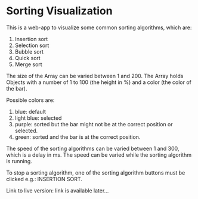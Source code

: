 # Sorting Visualization

This is a web-app to visualize some common sorting algorithms, which are:

1. Insertion sort
2. Selection sort
3. Bubble sort
4. Quick sort
5. Merge sort

The size of the Array can be varied between 1 and 200. The Array holds Objects with a number of 1 to 100 (the height in %) and a color (the color of the bar).

Possible colors are:

1. blue: default
2. light blue: selected
3. purple: sorted but the bar might not be at the correct position or selected.
4. green: sorted and the bar is at the correct position.

The speed of the sorting algorithms can be varied between 1 and 300, which is a delay in ms. The speed can be varied while the sorting algorithm is running.

To stop a sorting algorithm, one of the sorting algorithm buttons must be clicked e.g.: INSERTION SORT.

Link to live version: link is available later...
